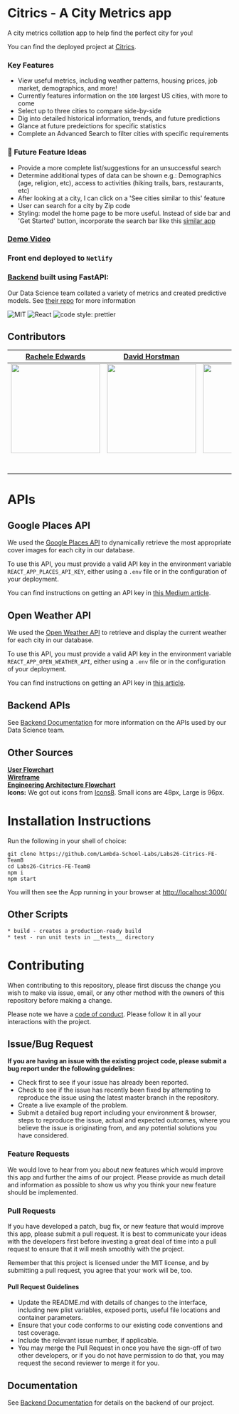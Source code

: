 # Citrics - A City Metrics app

A city metrics collation app to help find the perfect city for you!

You can find the deployed project at [Citrics](https://citrics.netlify.app/).

### Key Features

- View useful metrics, including weather patterns, housing prices, job market, demographics, and more!
- Currently features information on the `100` largest US cities, with more to come
- Select up to three cities to compare side-by-side
- Dig into detailed historical information, trends, and future predictions
- Glance at future predeictions for specific statistics
- Complete an Advanced Search to filter cities with specific requirements


### 🔮 Future Feature Ideas

- Provide a more complete list/suggestions for an unsuccessful search
- Determine additional types of data can be shown e.g.: Demographics (age, religion, etc), access to activities (hiking trails, bars, restaurants, etc)
- After looking at a city, I can click on a 'See cities similar to this' feature
- User can search for a city by Zip code
- Styling: model the home page to be more useful. Instead of side bar and 'Get Started' button, incorporate the search bar like this [similar app](https://www.areavibes.com/)

### [Demo Video](https://youtu.be/iQONIeMR7xM)

### Front end deployed to `Netlify`

### [Backend](https://b-ds.citrics.dev) built using FastAPI:

Our Data Science team collated a variety of metrics and created predictive models. See [their repo](https://github.com/labs26-citrics/Labs26-Citrics-DS-TeamB) for more information

![MIT](https://img.shields.io/packagist/l/doctrine/orm.svg)
![React](https://img.shields.io/badge/react-v16.13.1-blue.svg)
![code style: prettier](https://img.shields.io/badge/code_style-prettier-ff69b4.svg?style=flat-square)

## Contributors

|                                                      [Rachele Edwards](https://github.com/berachele)                                                       |                                                       [David Horstman](https://github.com/ddhorstman)                                                        |                                                      [Alan Lee](https://github.com/alanblee)                                                       |                                                       [Lyndsi Williams](https://github.com/lyndsiWilliams)                                                        |                                                       [Bhavani Rajan](https://github.com/Bhavani-Rajan)                                                        |
| :-----------------------------------------------------------------------------------------------------------------------------------------: | :-------------------------------------------------------------------------------------------------------------------------------------------: | :-----------------------------------------------------------------------------------------------------------------------------------------: | :-------------------------------------------------------------------------------------------------------------------------------------------: | :-------------------------------------------------------------------------------------------------------------------------------------------: |
| [<img src="https://i.imgur.com/UR0sA0t.png" width = "200" />](https://github.com/berachele) | [<img src="https://i.imgur.com/jF51x65.png" width = "200" />](https://github.com/ddhorstman) | [<img src="https://i.imgur.com/ueHbN2x.png" width = "200" />](https://github.com/alanblee) | [<img src="https://i.imgur.com/KpOZXeg.png" width = "200" />](https://github.com/lyndsiWilliams) | [<img src="https://i.imgur.com/9TcokzL.png" width = "200" />](https://github.com/Bhavani-Rajan) |
|                                [<img src="https://github.com/favicon.ico" width="15"> ](https://github.com/berachele)                                |                            [<img src="https://github.com/favicon.ico" width="15"> ](https://github.com/ddhorstman)                             |                          [<img src="https://github.com/favicon.ico" width="15"> ](https://github.com/alanblee)                           |                          [<img src="https://github.com/favicon.ico" width="15"> ](https://github.com/lyndsiWilliams)                           |                          [<img src="https://github.com/favicon.ico" width="15"> ](https://github.com/Bhavani-Rajan)                           |
|                [ <img src="https://static.licdn.com/sc/h/al2o9zrvru7aqj8e1x2rzsrca" width="15"> ](https://www.linkedin.com/in/berachele/)                |                 [ <img src="https://static.licdn.com/sc/h/al2o9zrvru7aqj8e1x2rzsrca" width="15"> ](https://www.linkedin.com/in/david-horstman/)                 |                [ <img src="https://static.licdn.com/sc/h/al2o9zrvru7aqj8e1x2rzsrca" width="15"> ](https://www.linkedin.com/in/alanlee321/)                |                 [ <img src="https://static.licdn.com/sc/h/al2o9zrvru7aqj8e1x2rzsrca" width="15"> ](https://www.linkedin.com/in/lyndsiwilliams/)                 |                 [ <img src="https://static.licdn.com/sc/h/al2o9zrvru7aqj8e1x2rzsrca" width="15"> ](https://www.linkedin.com/in/bhavani-rajan/)                 |




# APIs

## Google Places API

We used the [Google Places API](https://developers.google.com/places/web-service/photos) to dynamically retrieve the most appropriate cover images for each city in our database.

To use this API, you must provide a valid API key in the environment variable `REACT_APP_PLACES_API_KEY`, either using a `.env` file or in the configuration of your deployment.

You can find instructions on getting an API key in [this Medium article](https://codeburst.io/adding-city-images-to-your-react-app-14c937df2db2).

## Open Weather API

We used the [Open Weather API](https://openweathermap.org/api/one-call-api) to retrieve and display the current weather for each city in our database.

To use this API, you must provide a valid API key in the environment variable `REACT_APP_OPEN_WEATHER_API`, either using a `.env` file or in the configuration of your deployment.

You can find instructions on getting an API key in [this article](https://openweathermap.org/appid).

## Backend APIs
See [Backend Documentation](https://github.com/labs26-citrics/Labs26-Citrics-DS-TeamB) for more information on the APIs used by our Data Science team.

## Other Sources
[<b>User Flowchart</b>](https://whimsical.com/341zvP6EuiJdMGJt3neFJa)<br />
[<b>Wireframe</b>](https://whimsical.com/T5VcCfKv8TwyKzgjfUnAeE)<br />
[<b>Engineering Architecture Flowchart</b>](https://whimsical.com/BFjY6RQpD7YD67d7UukiSx)<br />
<b>Icons:</b> We got out icons from [Icons8](https://icons8.com/). Small icons are 48px, Large is 96px.

# Installation Instructions
Run the following in your shell of choice:

    git clone https://github.com/Lambda-School-Labs/Labs26-Citrics-FE-TeamB
    cd Labs26-Citrics-FE-TeamB
    npm i
    npm start
You will then see the App running in your browser at [http://localhost:3000/](http://localhost:3000/)

## Other Scripts


    * build - creates a production-ready build
    * test - run unit tests in __tests__ directory

# Contributing

When contributing to this repository, please first discuss the change you wish to make via issue, email, or any other method with the owners of this repository before making a change.

Please note we have a [code of conduct](./CODE_OF_CONDUCT.md). Please follow it in all your interactions with the project.

## Issue/Bug Request

**If you are having an issue with the existing project code, please submit a bug report under the following guidelines:**

- Check first to see if your issue has already been reported.
- Check to see if the issue has recently been fixed by attempting to reproduce the issue using the latest master branch in the repository.
- Create a live example of the problem.
- Submit a detailed bug report including your environment & browser, steps to reproduce the issue, actual and expected outcomes, where you believe the issue is originating from, and any potential solutions you have considered.

### Feature Requests

We would love to hear from you about new features which would improve this app and further the aims of our project. Please provide as much detail and information as possible to show us why you think your new feature should be implemented.

### Pull Requests

If you have developed a patch, bug fix, or new feature that would improve this app, please submit a pull request. It is best to communicate your ideas with the developers first before investing a great deal of time into a pull request to ensure that it will mesh smoothly with the project.

Remember that this project is licensed under the MIT license, and by submitting a pull request, you agree that your work will be, too.

#### Pull Request Guidelines

- Update the README.md with details of changes to the interface, including new plist variables, exposed ports, useful file locations and container parameters.
- Ensure that your code conforms to our existing code conventions and test coverage.
- Include the relevant issue number, if applicable.
- You may merge the Pull Request in once you have the sign-off of two other developers, or if you do not have permission to do that, you may request the second reviewer to merge it for you.

## Documentation

See [Backend Documentation](https://b-ds.citrics.dev/#/) for details on the backend of our project.

